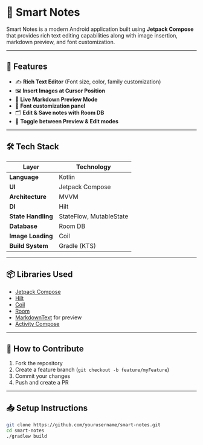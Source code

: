 # 📝 Smart Notes

Smart Notes is a modern Android application built using **Jetpack Compose** that provides rich text editing capabilities along with image insertion, markdown preview, and font customization.

---

## 🚀 Features

- ✍️ **Rich Text Editor** (Font size, color, family customization)
- 🖼️ **Insert Images at Cursor Position**
- 👀 **Live Markdown Preview Mode**
- 🎨 **Font customization panel**
- 🗂️ **Edit & Save notes with Room DB**
- 🔄 **Toggle between Preview & Edit modes**

---

## 🛠️ Tech Stack

| Layer              | Technology                     |
|--------------------|--------------------------------|
| **Language**       | Kotlin                         |
| **UI**             | Jetpack Compose                |
| **Architecture**   | MVVM                           |
| **DI**             | Hilt                           |
| **State Handling** | StateFlow, MutableState        |
| **Database**       | Room DB                        |
| **Image Loading**  | Coil                           |
| **Build System**   | Gradle (KTS)                   |

---

## 📦 Libraries Used

- [Jetpack Compose](https://developer.android.com/jetpack/compose)
- [Hilt](https://dagger.dev/hilt/)
- [Coil](https://coil-kt.github.io/coil/)
- [Room](https://developer.android.com/jetpack/androidx/releases/room)
- [MarkdownText](https://github.com/jeziellago/compose-markdown) for preview
- [Activity Compose](https://developer.android.com/jetpack/compose/interop/interop-activity)

---

## 🧠 How to Contribute

1. Fork the repository
2. Create a feature branch (`git checkout -b feature/myFeature`)
3. Commit your changes
4. Push and create a PR

---

## 📥 Setup Instructions

```bash
git clone https://github.com/yourusername/smart-notes.git
cd smart-notes
./gradlew build
```

